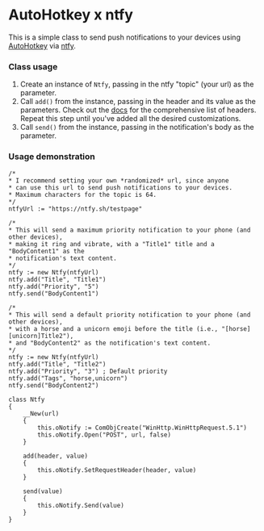 # AutoHotkey x ntfy
This is a simple class to send push notifications to your devices using [AutoHotkey](https://www.autohotkey.com/) via [ntfy](https://github.com/binwiederhier/ntfy).

### Class usage
1. Create an instance of `Ntfy`, passing in the ntfy "topic" (your url) as the parameter.
2. Call `add()` from the instance, passing in the header and its value as the parameters. Check out the [docs](https://docs.ntfy.sh/publish/) for the comprehensive list of headers. Repeat this step until you've added all the desired customizations.
3. Call `send()` from the instance, passing in the notification's body as the parameter.

### Usage demonstration
```
/*
* I recommend setting your own *randomized* url, since anyone
* can use this url to send push notifications to your devices.
* Maximum characters for the topic is 64.
*/
ntfyUrl := "https://ntfy.sh/testpage"

/*
* This will send a maximum priority notification to your phone (and other devices),
* making it ring and vibrate, with a "Title1" title and a "BodyContent1" as the
* notification's text content.
*/
ntfy := new Ntfy(ntfyUrl)
ntfy.add("Title", "Title1")
ntfy.add("Priority", "5")
ntfy.send("BodyContent1")

/*
* This will send a default priority notification to your phone (and other devices),
* with a horse and a unicorn emoji before the title (i.e., "[horse][unicorn]Title2"),
* and "BodyContent2" as the notification's text content. 
*/
ntfy := new Ntfy(ntfyUrl)
ntfy.add("Title", "Title2")
ntfy.add("Priority", "3") ; Default priority
ntfy.add("Tags", "horse,unicorn")
ntfy.send("BodyContent2")

class Ntfy
{
    __New(url)
    {
        this.oNotify := ComObjCreate("WinHttp.WinHttpRequest.5.1")
        this.oNotify.Open("POST", url, false)
    }

    add(header, value)
    {
        this.oNotify.SetRequestHeader(header, value)
    }

    send(value)
    {
        this.oNotify.Send(value)
    }
}
```
